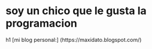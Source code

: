 <h1>soy un chico que le gusta la programacion</h1>h1
[mi blog personal:] (https://maxidato.blogspot.com/)
